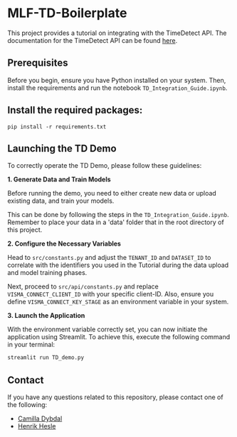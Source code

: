 # MLF-TD-Boilerplate

This project provides a tutorial on integrating with the TimeDetect API.
The documentation for the TimeDetect API can be found [here](https://docs.resolve.visma.com/time-detect/).

## Prerequisites

Before you begin, ensure you have Python installed on your system. Then, install the requirements and run the notebook `TD_Integration_Guide.ipynb`.

## Install the required packages:

```
pip install -r requirements.txt
```

## Launching the TD Demo

To correctly operate the TD Demo, please follow these guidelines:

**1. Generate Data and Train Models**

Before running the demo, you need to either create new data or upload existing data, and train your models.

This can be done by following the steps in the `TD_Integration_Guide.ipynb`. Remember to place your data in a 'data' folder that in the root directory of this project.

**2. Configure the Necessary Variables**

Head to `src/constants.py` and adjust the `TENANT_ID` and `DATASET_ID` to correlate with the identifiers you used in the Tutorial during the data upload and model training phases.

Next, proceed to `src/api/constants.py` and replace `VISMA_CONNECT_CLIENT_ID` with your specific client-ID. Also, ensure you define `VISMA_CONNECT_KEY_STAGE` as an environment variable in your system.

**3. Launch the Application**

With the environment variable correctly set, you can now initiate the application using Streamlit. To achieve this, execute the following command in your terminal:

```bash
streamlit run TD_demo.py
```

## Contact

If you have any questions related to this repository, please contact one of the following:

- [Camilla Dybdal](mailto:camilla.dybdal@visma.com)
- [Henrik Hesle](mailto:henrik.hesle@visma.com)
